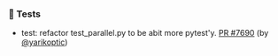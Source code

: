 ### 🧪 Tests

- test: refactor test_parallel.py to be abit more pytest'y.  [PR #7690](https://github.com/datalad/datalad/pull/7690) (by [@yarikoptic](https://github.com/yarikoptic))
